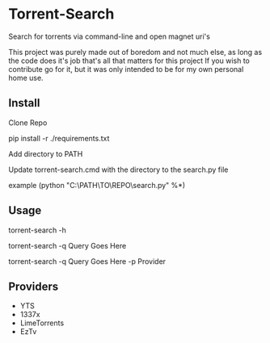 # Torrent-Search
Search for torrents via command-line and open magnet uri's

This project was purely made out of boredom and not much else, as long as the code does it's job that's all that matters for this project
If you wish to contribute go for it, but it was only intended to be for my own personal home use.

## Install

Clone Repo

pip install -r ./requirements.txt

Add directory to PATH

Update torrent-search.cmd with the directory to the search.py file

example (python "C:\PATH\TO\REPO\search.py" %*)

## Usage

torrent-search -h

torrent-search -q Query Goes Here

torrent-search -q Query Goes Here -p Provider 


## Providers

- YTS
- 1337x
- LimeTorrents
- EzTv 